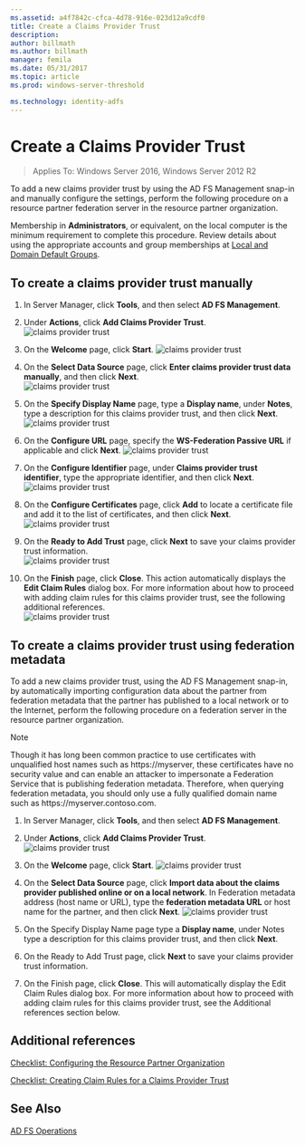 ```yaml
---
ms.assetid: a4f7842c-cfca-4d78-916e-023d12a9cdf0
title: Create a Claims Provider Trust
description:
author: billmath
ms.author: billmath
manager: femila
ms.date: 05/31/2017
ms.topic: article
ms.prod: windows-server-threshold

ms.technology: identity-adfs
---
```


# Create a Claims Provider Trust

>Applies To: Windows Server 2016, Windows Server 2012 R2

To add a new claims provider trust by using the AD FS Management snap\-in and manually configure the settings, perform the following procedure on a resource partner federation server in the resource partner organization.  
  
Membership in **Administrators**, or equivalent, on the local computer is the minimum requirement to complete this procedure.  Review details about using the appropriate accounts and group memberships at [Local and Domain Default Groups](https://go.microsoft.com/fwlink/?LinkId=83477).   
  
## To create a claims provider trust manually  
  
1.  In Server Manager, click **Tools**, and then select **AD FS Management**.  
  
2.  Under **Actions**, click **Add Claims Provider Trust**.  
![claims provider trust](media/Create-a-Claims-Provider-Trust/addclaim1.PNG)   
  
3.  On the **Welcome** page, click **Start**. 
![claims provider trust](media/Create-a-Claims-Provider-Trust/addclaim2.PNG)    
  
4.  On the **Select Data Source** page, click **Enter claims provider trust data manually**, and then click **Next**.  
![claims provider trust](media/Create-a-Claims-Provider-Trust/addclaim3.PNG)     

5.  On the **Specify Display Name** page, type a **Display name**, under **Notes**, type a description for this claims provider trust, and then click **Next**.  
![claims provider trust](media/Create-a-Claims-Provider-Trust/addclaim4.PNG)     

6.  On the **Configure URL** page, specify the **WS-Federation Passive URL** if applicable and click **Next**.
![claims provider trust](media/Create-a-Claims-Provider-Trust/addclaim5.PNG)     

8. On the **Configure Identifier** page, under **Claims provider trust identifier**, type the appropriate identifier, and then click **Next**.  
![claims provider trust](media/Create-a-Claims-Provider-Trust/addclaim6.PNG)    

9. On the **Configure Certificates** page, click **Add** to locate a certificate file and add it to the list of certificates, and then click **Next**.  
![claims provider trust](media/Create-a-Claims-Provider-Trust/addclaim7.PNG)    

10. On the **Ready to Add Trust** page, click **Next** to save your claims provider trust information.  
![claims provider trust](media/Create-a-Claims-Provider-Trust/addclaim8.PNG)    

11. On the **Finish** page, click **Close**. This action automatically displays the **Edit Claim Rules** dialog box. For more information about how to proceed with adding claim rules for this claims provider trust, see the following additional references.  
![claims provider trust](media/Create-a-Claims-Provider-Trust/addclaim9.PNG)

## To create a claims provider trust using federation metadata
To add a new claims provider trust, using the AD FS Management snap-in, by automatically importing configuration data about the partner from federation metadata that the partner has published to a local network or to the Internet, perform the following procedure on a federation server in the resource partner organization.

>[!NOTE]
>Though it has long been common practice to use certificates with unqualified host names such as https:\//myserver, these certificates have no security value and can enable an attacker to impersonate a Federation Service that is publishing federation metadata. Therefore, when querying federation metadata, you should only use a fully qualified domain name such as https:\//myserver.contoso.com.

1.  In Server Manager, click **Tools**, and then select **AD FS Management**.  
  
2.  Under **Actions**, click **Add Claims Provider Trust**.  
![claims provider trust](media/Create-a-Claims-Provider-Trust/addclaim1.PNG)   
  
3.  On the **Welcome** page, click **Start**. 
![claims provider trust](media/Create-a-Claims-Provider-Trust/addclaim2.PNG)    
  
4.  On the **Select Data Source** page, click **Import data about the claims provider published online or on a local network**. In Federation metadata address (host name or URL), type the **federation metadata URL** or host name for the partner, and then click **Next**.
![claims provider trust](media/Create-a-Claims-Provider-Trust/addclaim10.PNG)    

5.  On the Specify Display Name page type a **Display name**, under Notes type a description for this claims provider trust, and then click **Next**.

6.  On the Ready to Add Trust page, click **Next** to save your claims provider trust information.

7.  On the Finish page, click **Close**. This will automatically display the Edit Claim Rules dialog box. For more information about how to proceed with adding claim rules for this claims provider trust, see the Additional references section below.



    
## Additional references  
[Checklist: Configuring the Resource Partner Organization](../../ad-fs/deployment/Checklist--Configuring-the-Resource-Partner-Organization.md)  
  
[Checklist: Creating Claim Rules for a Claims Provider Trust](../../ad-fs/deployment/Checklist--Creating-Claim-Rules-for-a-Claims-Provider-Trust.md)  
  
## See Also  
[AD FS Operations](../../ad-fs/AD-FS-2016-Operations.md) 
  
